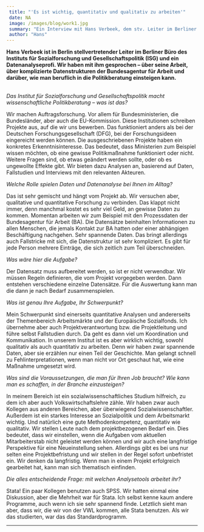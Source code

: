```yaml
---
 title: "'Es ist wichtig, quantitativ und qualitativ zu arbeiten'"
 date: NA
 image: /images/blog/work1.jpg
 summary: "Ein Interview mit Hans Verbeek, dem stv. Leiter im Berliner Büro des Instituts für Sozialforschung und Gesellschaftspolitik Berlin"
 author: "Hans"
---
```



**Hans Verbeek ist in Berlin stellvertretender Leiter im Berliner Büro
des Instituts für Sozialforschung und Gesellschaftspolitik (ISG) und ein
Datenanalyseprofi. Wir haben mit ihm gesprochen – über seine Arbeit,
über komplizierte Datenstrukturen der Bundesagentur für Arbeit und
darüber, wie man beruflich in die Politikberatung einsteigen kann.**

\
*Das Institut für Sozialforschung und Gesellschaftspolitik macht
wissenschaftliche Politikberatung – was ist das?*

Wir machen Auftragsforschung. Vor allem für Bundesministerien, die
Bundesländer, aber auch die EU-Kommission. Diese Institutionen schreiben
Projekte aus, auf die wir uns bewerben. Das funktioniert anders als bei
der Deutschen Forschungsgesellschaft (DFG), bei der Forschungsideen
eingereicht werden können. Die ausgeschriebenen Projekte haben ein
konkretes Erkenntnisinteresse. Das bedeutet, dass Ministerien zum
Beispiel wissen möchten, ob eine gewisse Politikmaßnahme funktioniert
oder nicht. Weitere Fragen sind, ob etwas geändert werden sollte, oder
ob es ungewollte Effekte gibt. Wir bieten dazu Analysen an, basierend
auf Daten, Fallstudien und Interviews mit den relevanten Akteuren.

*Welche Rolle spielen Daten und Datenanalyse bei Ihnen im Alltag?*

Das ist sehr gemischt und hängt vom Projekt ab. Wir versuchen aber,
qualitative und quantitative Forschung zu verbinden. Das klappt nicht
immer, denn manchmal kostet es sehr viel Geld, an gewisse Daten zu
kommen. Momentan arbeiten wir zum Beispiel mit den Prozessdaten der
Bundesagentur für Arbeit (BA). Die Datensätze beinhalten Informationen
zu allen Menschen, die jemals Kontakt zur BA hatten oder einer
abhängigen Beschäftigung nachgehen. Sehr spannende Daten. Das bringt
allerdings auch Fallstricke mit sich, die Datenstruktur ist sehr
kompliziert. Es gibt für jede Person mehrere Einträge, die sich zeitlich
zum Teil überschneiden.

*Was wäre hier die Aufgabe?*

Der Datensatz muss aufbereitet werden, so ist er nicht verwendbar. Wir
müssen Regeln definieren, die vom Projekt vorgegeben werden. Dann
entstehen verschiedene einzelne Datensätze. Für die Auswertung kann man
die dann je nach Bedarf zusammenspielen.

*Was ist genau Ihre Aufgabe, Ihr Schwerpunkt?*

Mein Schwerpunkt sind einerseits quantitative Analysen und andererseits
der Themenbereich Arbeitsmärkte und der Europäische Sozialfonds. Ich
übernehme aber auch Projektverantwortung bzw. die Projektleitung und
führe selbst Fallstudien durch. Da geht es dann viel um Koordination und
Kommunikation. In unserem Institut ist es aber wirklich wichtig, sowohl
qualitativ als auch quantitativ zu arbeiten. Denn wir haben zwar
spannende Daten, aber sie erzählen nur einen Teil der Geschichte. Man
gelangt schnell zu Fehlinterpretationen, wenn man nicht vor Ort geschaut
hat, wie eine Maßnahme umgesetzt wird.

*Was sind die Voraussetzungen, die man für Ihren Job braucht? Wie kann
man es schaffen, in der Branche einzusteigen?*

In meinem Bereich ist ein sozialwissenschaftliches Studium hilfreich, zu
dem ich aber auch Volkswirtschaftslehre zähle. Wir haben zwar auch
Kollegen aus anderen Bereichen, aber überwiegend Sozialwissenschaftler.
Außerdem ist ein starkes Interesse an Sozialpolitik und dem Arbeitsmarkt
wichtig. Und natürlich eine gute Methodenkompetenz, quantitativ wie
qualitativ. Wir stellen Leute nach dem projektbezogenen Bedarf ein. Dies
bedeutet, dass wir einstellen, wenn die Aufgaben vom aktuellen
Mitarbeiterstab nicht geleistet werden können und wir auch eine
langfristige Perspektive für eine Neueinstellung sehen. Allerdings gibt
es bei uns nur selten eine Projektbefristung und wir stellen in der
Regel sofort unbefristet ein. Wir denken da langfristig. Wenn man in
einem Projekt erfolgreich gearbeitet hat, kann man sich thematisch
einfinden.

*Die alles entscheidende Frage: mit welchen Analysetools arbeitet ihr?*

Stata! Ein paar Kollegen benutzen auch SPSS. Wir hatten einmal eine
Diskussion, aber die Mehrheit war für Stata. Ich selbst kenne kaum
andere Programme, auch wenn ich sie sehr spannend finde. Letztlich sieht
man aber, dass wir, die wir von der VWL kommen, alle Stata benutzen. Als
wir das studierten, war das das Standardprogramm.

------------------------------------------------------------------------


